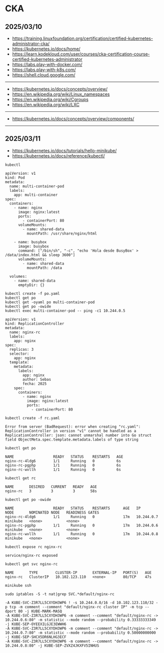 # CKA

## 2025/03/10

- https://training.linuxfoundation.org/certification/certified-kubernetes-administrator-cka/
- https://kubernetes.io/docs/home/
- https://learn.kodekloud.com/user/courses/cka-certification-course-certified-kubernetes-administrator
- https://labs.play-with-docker.com/
- https://labs.play-with-k8s.com/
- https://shell.cloud.google.com/

---

- https://kubernetes.io/docs/concepts/overview/
- https://en.wikipedia.org/wiki/Linux_namespaces
- https://en.wikipedia.org/wiki/Cgroups
- https://en.wikipedia.org/wiki/LXC

---
- https://kubernetes.io/docs/concepts/overview/components/

---
## 2025/03/11

- https://kubernetes.io/docs/tutorials/hello-minikube/
- https://kubernetes.io/docs/reference/kubectl/
```
kubectl
```
```
apiVersion: v1
kind: Pod
metadata:
  name: multi-container-pod
  labels:
    app: multi-container
spec:
  containers:
    - name: nginx
      image: nginx:latest
      ports:
        - containerPort: 80
      volumeMounts:
        - name: shared-data
          mountPath: /usr/share/nginx/html
          
    - name: busybox
      image: busybox
      command: ["/bin/sh", "-c", "echo 'Hola desde BusyBox' > /data/index.html && sleep 3600"]
      volumeMounts:
        - name: shared-data
          mountPath: /data

  volumes:
    - name: shared-data
      emptyDir: {}
```
```
kubectl create -f po.yaml
kubectl get po
kubectl get -oyaml po multi-container-pod
kubectl get po -owide
kubectl exec multi-container-pod -- ping -c1 10.244.0.5
```
```
apiVersion: v1
kind: ReplicationController
metadata:
  name: nginx-rc
  labels:
    app: nginx
spec:
  replicas: 3
  selector:
    app: nginx
  template:
    metadata:
      labels:
        app: nginx
        author: Sebas
        fecha: 2025
    spec:
      containers:
        - name: nginx
          image: nginx:latest
          ports:
            - containerPort: 80
```
```
kubectl create -f rc.yaml

Error from server (BadRequest): error when creating "rc.yaml": ReplicationController in version "v1" cannot be handled as a ReplicationController: json: cannot unmarshal number into Go struct field ObjectMeta.spec.template.metadata.labels of type string
```
```
kubectl get po

NAME                  READY   STATUS    RESTARTS   AGE
nginx-rc-4ldg6        1/1     Running   0          6s
nginx-rc-pgphp        1/1     Running   0          6s
nginx-rc-wvllh        1/1     Running   0          6s
```
```
kubectl get rc

NAME       DESIRED   CURRENT   READY   AGE
nginx-rc   3         3         3       58s
```
```
kubectl get po -owide

NAME                  READY   STATUS    RESTARTS      AGE   IP           NODE       NOMINATED NODE   READINESS GATES
nginx-rc-4ldg6        1/1     Running   0             17m   10.244.0.7   minikube   <none>           <none>
nginx-rc-pgphp        1/1     Running   0             17m   10.244.0.6   minikube   <none>           <none>
nginx-rc-wvllh        1/1     Running   0             17m   10.244.0.8   minikube   <none>           <none>
```
```
kubectl expose rc nginx-rc

service/nginx-rc exposed
```
```
kubectl get svc nginx-rc

NAME       TYPE        CLUSTER-IP       EXTERNAL-IP   PORT(S)   AGE
nginx-rc   ClusterIP   10.102.123.110   <none>        80/TCP    47s
```
```
minikube ssh
```
```
sudo iptables -S -t nat|grep SVC.*default/nginx-rc

-A KUBE-SVC-Z3R7LL5CXYDH3WP6 ! -s 10.244.0.0/16 -d 10.102.123.110/32 -p tcp -m comment --comment "default/nginx-rc cluster IP" -m tcp --dport 80 -j KUBE-MARK-MASQ
-A KUBE-SVC-Z3R7LL5CXYDH3WP6 -m comment --comment "default/nginx-rc -> 10.244.0.6:80" -m statistic --mode random --probability 0.33333333349 -j KUBE-SEP-OYEEXILGJE3EWWH6
-A KUBE-SVC-Z3R7LL5CXYDH3WP6 -m comment --comment "default/nginx-rc -> 10.244.0.7:80" -m statistic --mode random --probability 0.50000000000 -j KUBE-SEP-SHCX5DR6NLHG3ECF
-A KUBE-SVC-Z3R7LL5CXYDH3WP6 -m comment --comment "default/nginx-rc -> 10.244.0.8:80" -j KUBE-SEP-ZVXZ4JKXFV5INHUS
```
